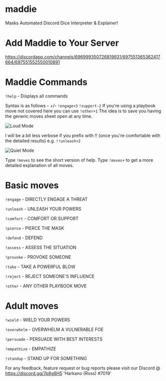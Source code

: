 # maddie

Masks Automated Discord Dice Interpreter &amp; Explainer!

# Add Maddie to Your Server

https://discordapp.com/channels/696999350726819931/697551365362417664/697551552550010891

# Maddie Commands 

`!help` - Displays all commands

Syntax is as follows - <move>+/-<label>
`!engage+3`
`!support-2`
If you're using a playbook move not covered here you can use `!other+1`
The idea is to save you having the generic moves sheet open at any time.

![Loud Mode](https://i.imgur.com/MtVp1KM.png "Loud Mode")

I will be a bit less verbose if you prefix with !! (once you're comfortable with the detailed results) e.g. `!!unleash+2`

![Quiet Mode](https://i.imgur.com/5iVp7FK.png "Quiet Mode")

Type `!moves` to see the short version of help.
Type `!moves+` to get a more detailed explanation of all moves.

# Basic moves
`!engage`  - DIRECTLY ENGAGE A THREAT

`!unleash` - UNLEASH YOUR POWERS

`!comfort` - COMFORT OR SUPPORT

`!pierce`  - PIERCE THE MASK

`!defend`  - DEFEND

`!assess`  - ASSESS THE SITUATION

`!provoke` - PROVOKE SOMEONE

`!take`    - TAKE A POWERFUL BLOW

`!reject`  - REJECT SOMEONE'S INFLUENCE

`!other`   - ANY OTHER PLAYBOOK MOVE

# Adult moves
`!wield`     - WIELD YOUR POWERS

`!overwhelm` - OVERWHELM A VULNERABLE FOE

`!persuade`  - PERSUADE WITH BEST INTERESTS

`!empathize` - EMPATHIZE

`!standup`   - STAND UP FOR SOMETHING

For any feedback, feature request or bug reports please visit our Discord @ https://discord.gg/7p8g8H5 'Harkano (Ross) #7019'
